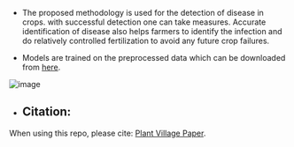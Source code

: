 * The proposed methodology is used for the detection of disease in crops. with successful detection one can take measures. Accurate identification of disease also helps farmers to identify the infection and do relatively controlled fertilization to avoid any future crop failures.

* Models are trained on the preprocessed data which can be downloaded from [here](https://www.kaggle.com/datasets/emmarex/plantdisease).
  
  





![image](https://user-images.githubusercontent.com/48135949/163217914-83bb4c99-612f-4592-9368-7846b8adff9c.png)

* ## Citation: ##
 When using this repo, please cite: [Plant Village Paper](https://arxiv.org/abs/1511.08060).
